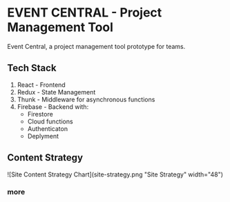 # EVENT CENTRAL - Project Management Tool

Event Central, a project management tool prototype for teams.

## Tech Stack

  1.  React - Frontend
  2.  Redux - State Management
  3.  Thunk - Middleware for asynchronous functions
  4.  Firebase - Backend with:
        - Firestore
        - Cloud functions
        - Authenticaton
        - Deplyment

## Content Strategy

![Site Content Strategy Chart](site-strategy.png "Site Strategy" width="48")

### more
